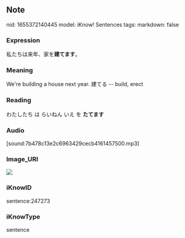 ## Note
nid: 1655372140445
model: iKnow! Sentences
tags: 
markdown: false

### Expression
私たちは来年、家を<b>建てます</b>。

### Meaning
We're building a house next year.
建てる -- build, erect

### Reading
わたしたち は らいねん いえ を <b>たてます</b>

### Audio
[sound:7b478c13e2c6963429cecb4161457500.mp3]

### Image_URI
<img src="7c3f8d26c65a4ac63c4a89dde5414fb3.jpg">

### iKnowID
sentence:247273

### iKnowType
sentence

